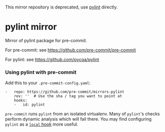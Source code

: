 This mirror repository is deprecated, use [pylint] directly.

[pylint]: https://github.com/pycqa/pylint

pylint mirror
=============

Mirror of pylint package for pre-commit.

For pre-commit: see https://github.com/pre-commit/pre-commit

For pylint: see https://github.com/pycqa/pylint


### Using pylint with pre-commit

Add this to your `.pre-commit-config.yaml`:

    -   repo: https://github.com/pre-commit/mirrors-pylint
        rev: ''  # Use the sha / tag you want to point at
        hooks:
        -   id: pylint

`pre-commit` runs `pylint` from an isolated virtualenv.  Many
of `pylint`'s checks perform dynamic analysis which will fail there.
You may find configuring `pylint` as a [`local` hook] more useful.

[`local` hook]: https://pre-commit.com/#repository-local-hooks
